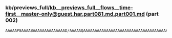 ### kb/previews_full/kb__previews_full__flows__time-first__master-only@guest.har.part081.md.part001.md (part 002)

```md
AAAAAP8AAAABAAAAAAAAAAAAAAD/AAAAAQAAAAAAAAAAAAAAAAAAAAAAAAAAAAAAAAAAAAAAAAAAAAAAAAAAAAAAAAA
```

```
